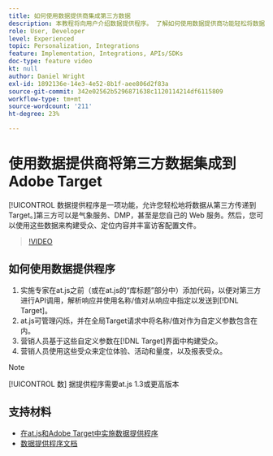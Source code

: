 ```yaml
---
title: 如何使用数据提供商集成第三方数据
description: 本教程将向用户介绍数据提供程序。 了解如何使用数据提供商功能轻松将数据从第三方传递到Adobe Target。
role: User, Developer
level: Experienced
topic: Personalization, Integrations
feature: Implementation, Integrations, APIs/SDKs
doc-type: feature video
kt: null
author: Daniel Wright
exl-id: 1892136e-14e3-4e52-8b1f-aee806d2f83a
source-git-commit: 342e02562b5296871638c1120114214df6115809
workflow-type: tm+mt
source-wordcount: '211'
ht-degree: 23%

---
```


# 使用数据提供商将第三方数据集成到Adobe Target

[!UICONTROL 数据提供程序是一项功能，允许您轻松地将数据从第三方传递到 Target。]第三方可以是气象服务、DMP，甚至是您自己的 Web 服务。然后，您可以使用这些数据来构建受众、定位内容并丰富访客配置文件。

>[!VIDEO](https://video.tv.adobe.com/v/22349/?quality=12)

## 如何使用数据提供程序

1. 实施专家在at.js之前（或在at.js的“库标题”部分中）添加代码，以便对第三方进行API调用，解析响应并使用名称/值对从响应中指定以发送到[!DNL Target]。
1. at.js可管理闪烁，并在全局Target请求中将名称/值对作为自定义参数包含在内。
1. 营销人员基于这些自定义参数在[!DNL Target]界面中构建受众。
1. 营销人员使用这些受众来定位体验、活动和量度，以及报表受众。

>[!NOTE]
>
>[!UICONTROL 数] 据提供程序需要at.js 1.3或更高版本

## 支持材料

* [在at.js和Adobe Target中实施数据提供程序](implement-data-providers-to-integrate-third-party-data.md)
* [数据提供程序文档](https://experienceleague.adobe.com/docs/target/using/implement-target/client-side/at-js-implementation/functions-overview/targetgobalsettings.html?lang=en#data-providers)
